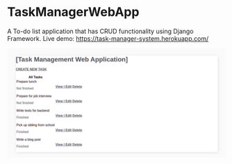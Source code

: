 # TaskManagerWebApp
A To-do list application that has CRUD functionality using Django Framework.
Live demo: https://task-manager-system.herokuapp.com/

![](images/homepage.png)
